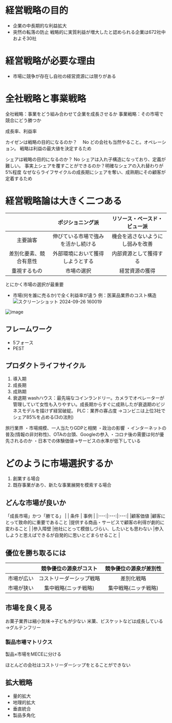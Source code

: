# 経営戦略の目的
- 企業の中長期的な利益拡大
- 突然の転落の防止
戦略的に実質利益が増大したと認められる企業は672社中およそ30社

# 経営戦略が必要な理由
- 市場に競争が存在し自社の経営資源には限りがある

# 全社戦略と事業戦略
全社戦略：事業をどう組み合わせて企業を成長させるか
事業戦略：その市場で競合にどう勝つか

成長率、利益率

カイゼンは戦略の目的になるのか？　
No
どの会社も当然やること。オペレーション。
戦略は利益の最大値を決定するため

シェアは戦略の目的になるのか？
No
シェアは入れ子構造になっており、定義が難しい。
事実上シェアを覆すことができるのか？明確なシェアの入れ替わりが5%程度
なぜならライフサイクルの成長期にシェアを奪い、成熟期にその顧客が定着するため

# 経営戦略論は大きく二つある
|  | ポジショニング派 | リソース・ベースド・ビュー派 |
|:---:|:---:|:---:|
|主要論客 |伸びている市場で強みを活かし続ける |機会を逃さないようにし弱みを改善 |
|差別化要素、競合有意性 |外部環境において獲得しようとする |内部資源として獲得する |
|重視するもの |市場の選択 |経営資源の獲得 |

とにかく市場の選択が最重要
- 市場(何を誰に売るか)で全く利益率が違う
例：医薬品業界のコスト構造
![スクリーンショット 2024-09-26 160019](https://github.com/user-attachments/assets/856f733e-ac73-4bc4-9ba5-818bdf41ba5d)

![image](https://github.com/user-attachments/assets/91fa1043-359a-4cd8-8949-de43b85a8177)

## フレームワーク
- 5フォース
- PEST

 ## プロダクトライフサイクル
 1. 導入期
 2. 成長期
 3. 成熟期
 4. 衰退期
washハウス：最先端なコインランドリー。カメラでオペレーターが管理していて女性も入りやすい。成長期からすぐに成熟したが衰退期のビジネスモデルを描けず経営破綻。
PLC：業界の寡占度
→コンビニは上位3社でシェア85%を占める(3の法則)

旅行業界
・市場規模、一人当たりGDPと相関
・政治の影響
・インターネットの普及(情報の非対称性)、OTAの台頭、Googleの参入
・コロナ後の需要は何が優先されるのか
・日本での体験価値→サービスの水準が低下している

# どのように市場選択するか
1. 創業する場合
2. 既存事業があり、新たな事業展開を模索する場合

## どんな市場が良いか
「成長市場」かつ「勝てる」
|  | 条件 | 事例 |
|:---:|:---:|:---:|
|顧客価値 |顧客にとって致命的に重要であること |提供する商品・サービスで顧客の利得が劇的に変わること |
|参入障壁 |他社にとって模倣しづらい、したいとも思わない |参入しようと思えばできるが自発的に思いとどまらせること |

## 優位を勝ち取るには
|  | 競争優位の源泉がコスト | 競争優位の源泉が差別性 |
|:---:|:---:|:---:|
|市場が広い |コストリーダーシップ戦略 |差別化戦略 |
|市場が狭い |集中戦略(ニッチ戦略)|集中戦略(ニッチ戦略)|

## 市場を良く見る
お菓子業界は縮小気味→子どもが少ない
米菓、ビスケットなどは成長している→グルテンフリー
### 製品市場マトリクス
製品×市場をMECEに分ける

ほとんどの会社はコストリーダーシップをとることができない

## 拡大戦略
- 量的拡大
- 地理的拡大
- 垂直統合
- 製品多角化
